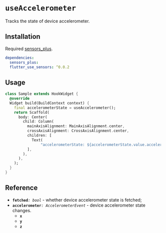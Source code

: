 # `useAccelerometer`

Tracks the state of device accelerometer.

## Installation

Required [sensors_plus](https://pub.dev/packages/sensors_plus).

```yaml
dependencies:
  sensors_plus:
  flutter_use_sensors: ^0.0.2
```

## Usage

```dart
class Sample extends HookWidget {
  @override
  Widget build(BuildContext context) {
    final accelerometerState = useAccelerometer();
    return Scaffold(
      body: Center(
        child: Column(
          mainAxisAlignment: MainAxisAlignment.center,
          crossAxisAlignment: CrossAxisAlignment.center,
          children: [
            Text(
                "accelerometerState: ${accelerometerState.value.accelerometer}"),
          ],
        ),
      ),
    );
  }
}
```
## Reference

- **`fetched`**_`: bool`_ - whether device accelerometer state is fetched;
- **`accelerometer`**_`: AccelerometerEvent`_ - device accelerometer state changes.
  - **`x`** 
  - **`y`** 
  - **`z`** 